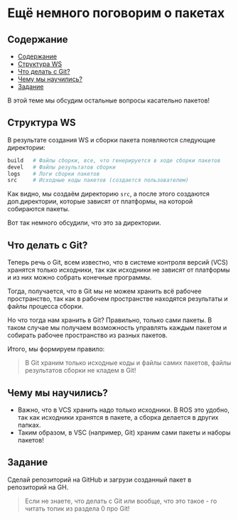 # Ещё немного поговорим о пакетах

## Содержание

- [Содержание](#содержание)
- [Структура WS](#структура-ws)
- [Что делать с Git?](#что-делать-с-git)
- [Чему мы научились?](#чему-мы-научились)
- [Задание](#задание)

В этой теме мы обсудим остальные вопросы касательно пакетов!

## Структура WS

В результате создания WS и сборки пакета появляются следующие директории:

```bash
build   # Файлы сборки, все, что генерируется в ходе сборки пакетов
devel   # Файлы результатов сборки
logs    # Логи сборки пакетов
src     # Исходные коды пакетов (создается пользователем)
```

Как видно, мы создаём директорию `src`, а после этого создаются доп.директории, которые зависят от платформы, на которой собираются пакеты.

Вот так немного обсудили, что это за директории.

## Что делать с Git?

Теперь речь о Git, всем известно, что в системе контроля версий (VCS) хранятся только исходники, так как исходники не зависят от платформы и из них можно собрать конечные программы.

Тогда, получается, что в Git мы не можем хранить всё рабочее пространство, так как в рабочем пространстве находятся результаты и файлы процесса сборки.

Но что тогда нам хранить в Git? Правильно, только сами пакеты. В таком случае мы получаем возможность управлять каждым пакетом и собирать рабочее пространство из разных пакетов.

Итого, мы формируем правило:

> В Git храним только исходные коды и файлы самих пакетов, файлы результатов сборки не кладем в Git!

## Чему мы научились?

- Важно, что в VCS хранить надо только исходники. В ROS это удобно, так как исходники хранятся в пакете, а сборка делается в других папках.
- Таким образом, в VSC (например, Git) храним сами пакеты и наборы пакетов!

## Задание

Сделай репозиторий на GitHub и загрузи созданный пакет в репозиторий на GH.

> Если не знаете, что делать с Git или вообще, что это такое - го читать топик из раздела 0 про Git!

